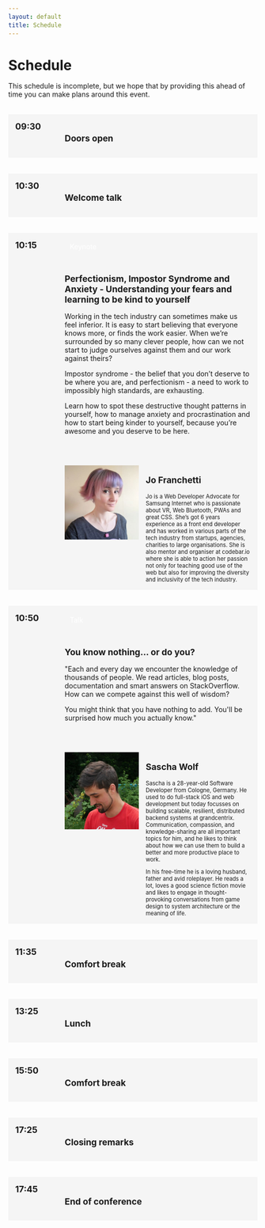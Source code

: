 ```yaml
---
layout: default
title: Schedule
---
```


<div class="w">
  <h1 class="title">Schedule</h1>
  <p>This schedule is incomplete, but we hope that by providing this ahead of time you can make plans around this event.</p>
  <ul class='t'>
    <li>
      <div class="time">09:30</div>
      <div class="info">
        <div class="c">
          <h2>Doors open</h2>
        </div>
      </div>
    </li>
    <li>
      <div class="time">10:30</div>
      <div class="info">
        <div class="c">
          <h2>Welcome talk</h2>
        </div>
      </div>
    </li>
    <li>
      <div class="time">10:15</div>
      <div class="info">
        <span class="type">Keynote</span>
        <div class="c">
          <h2>Perfectionism, Impostor Syndrome and Anxiety - Understanding your fears and learning to be kind to yourself</h2>
          <div class="desc">
            <p>Working in the tech industry can sometimes make us feel inferior. It is easy to start believing that everyone knows more, or finds the work easier. When we’re surrounded by so many clever people, how can we not start to judge ourselves against them and our work against theirs?</p>
            <p>Impostor syndrome - the belief that you don’t deserve to be where you are, and perfectionism - a need to work to impossibly high standards, are exhausting.</p>
            <p>Learn how to spot these destructive thought patterns in yourself, how to manage anxiety and procrastination and how to start being kinder to yourself, because you’re awesome and you deserve to be here.</p>
          </div>
        </div>
        <div class="s">
          <div class="img">
            <img src="/assets/img/speakers/jo.jpg" alt="Photo of Jo">
          </div>
          <div class="c">
            <h2>Jo Franchetti</h2>
            <p>Jo is a Web Developer Advocate for Samsung Internet who is passionate about VR, Web Bluetooth, PWAs and great CSS. She’s got 6 years experience as a front end developer and has worked in various parts of the tech industry from startups, agencies, charities to large organisations. She is also mentor and organiser at codebar.io where she is able to action her passion not only for teaching good use of the web but also for improving the diversity and inclusivity of the tech industry.</p>
          </div>
        </div>
      </div>
    </li>
    <li>
      <div class="time">10:50</div>
      <div class="info">
        <span class="type">Talk</span>
        <div class="c">
          <h2>You know nothing... or do you?</h2>
          <div class="desc">
            <p>"Each and every day we encounter the knowledge of thousands of people. We read articles, blog posts, documentation and smart answers on StackOverflow. How can we compete against this well of wisdom?</p><p>You might think that you have nothing to add. You'll be surprised how much you actually know."</p>
          </div>
        </div>
        <div class="s">
          <div class="img">
            <img src="/assets/img/speakers/sascha.png" alt="Photo of Sascha">
          </div>
          <div class="c">
            <h2>Sascha Wolf</h2>
            <p>Sascha is a 28-year-old Software Developer from Cologne, Germany. He used to do full-stack iOS and web development but today focusses on building scalable, resilient, distributed backend systems at grandcentrix. Communication, compassion, and knowledge-sharing are all important topics for him, and he likes to think about how we can use them to build a better and more productive place to work.</p><p>In his free-time he is a loving husband, father and avid roleplayer. He reads a lot, loves a good science fiction movie and likes to engage in thought-provoking conversations from game design to system architecture or the meaning of life.</p>
          </div>
        </div>
      </div>
    </li>
    <li>
      <div class="time">11:35</div>
      <div class="info">
        <div class="c">
          <h2>Comfort break</h2>
        </div>
      </div>
    </li>
    <li>
      <div class="time">13:25</div>
      <div class="info">
        <div class="c">
          <h2>Lunch</h2>
        </div>
      </div>
    </li>
    <li>
      <div class="time">15:50</div>
      <div class="info">
        <div class="c">
          <h2>Comfort break</h2>
        </div>
      </div>
    </li>
    <!-- <li>
      <div class="time">16:50</div>
      <div class="info">
        <span class="type">Keynote</span>
        <div class="c">
          <h2>The transformative power of junior developers</h2>
          <div class="desc">
            <p>How do you help junior developers succeed? How do you maintain your team’s productivity while building a culture of learning?</p>
            <p>Borrowing from interactions with hundreds of companies successfully integrating their first junior team members – companies like the FT, Telegraph, Deloitte, Tesco, and Santander – this 30-minute talk will give an overview of what works, and what doesn’t. We’ll focus on practical, easy-to-implement insights which will not only help you support your new developers’ success and growth, but enhance your team’s progress as a whole, making it a more fun and productive place to work.</p>
          </div>
        </div>
        <div class="s">
          <div class="img">
            <img src="/assets/img/speakers/sam.jpg" alt="Photo of Sam">
          </div>
          <div class="c">
            <h2>Sam Morgan</h2>
            <p>Sam is Head of Education at Makers. He’s trained and placed over 1,500 software engineers in London and around the world.</p>
          </div>
        </div>
      </div>
    </li> -->
    <li>
      <div class="time">17:25</div>
      <div class="info">
        <div class="c">
          <h2>Closing remarks</h2>
        </div>
      </div>
    </li>
    <li>
      <div class="time">17:45</div>
      <div class="info">
        <div class="c">
          <h2>End of conference</h2>
        </div>
      </div>
    </li>
  </ul>
</div>

<style>
h1.title {
  margin-bottom: 1rem;
}
.t {
  padding-left: 0;
  margin-left: 0;
  list-style: none;
}
.t li {
  background: #f5f5f5;
  border: 2px solid var(--white);
  margin-left: 0;
  display: grid;
  grid-template-columns: 100px auto;
  padding: 1em;
  margin: 2rem 0;
}
.t .time {
  font-size: 1.25em;
  font-weight: bold;
}
.t .type {
  background: var(--light);
  color: white;
  padding: 0.4em 0.75em;
  display: inline-block;
  margin-bottom: 1rem;
}
.t h2 {
  color: var(--dark);
  font-size: 1.25em;
}
.t .desc * {
  margin-top: 1em;
}
.t .s {
  display: flex;
  flex-direction: row;
  justify-content: space-between;
  margin-bottom: 0;
  border-top: 1px solid var(--white);
  padding-top: 2em;
  margin-top: 2em;
}
.t .s * {
  margin-bottom: 0;
}
.t .s .img {
  min-width: 150px;
  max-width: 150px;
  margin-top: 5px;
}
.t .s img {
  width: 100%;
  border: 2px solid var(--white);
}
.t .s .c {
  padding-left: 1em;
}
.t .s .c h2 {
  margin-bottom: 1rem;
  font-size: 1.25em;
}
.t .s .c p {
  font-size: 0.8em;
  margin-bottom: 1em;
}

.t .s .c p:last-child {
  margin-bottom: 0;
}

@media screen and (max-width: 800px) {
  .t li {
    grid-template-columns: 1fr;
    grid-gap: 1em;
  }
  .t .s .img {
    min-width: 100px;
    max-width: 100px;
    margin-top: 0;
  }
}

@media screen and (max-width: 480px) {
  .t .s {
    display: block;
  }
  .t .s .c {
    padding-left: 0;
    margin-top: 1em;
  }
}
</style>